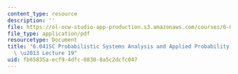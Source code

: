 ```yaml
---
content_type: resource
description: ''
file: https://ol-ocw-studio-app-production.s3.amazonaws.com/courses/6-041sc-probabilistic-systems-analysis-and-applied-probability-fall-2013/fb65835aecf94dfc08308a5c2dcfc047_MIT6_041SCF13_lec19_300k.pdf
file_type: application/pdf
resourcetype: Document
title: "6.041SC Probabilistic Systems Analysis and Applied Probability, Fall 2013Transcript\
  \ \u2013 Lecture 19"
uid: fb65835a-ecf9-4dfc-0830-8a5c2dcfc047
---
```

